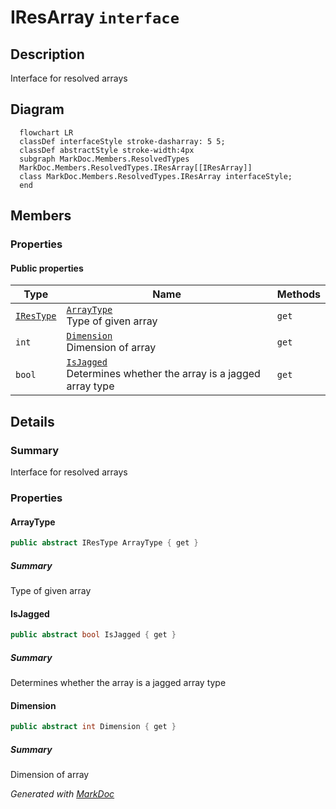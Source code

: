 # IResArray `interface`

## Description
Interface for resolved arrays

## Diagram
```mermaid
  flowchart LR
  classDef interfaceStyle stroke-dasharray: 5 5;
  classDef abstractStyle stroke-width:4px
  subgraph MarkDoc.Members.ResolvedTypes
  MarkDoc.Members.ResolvedTypes.IResArray[[IResArray]]
  class MarkDoc.Members.ResolvedTypes.IResArray interfaceStyle;
  end
```

## Members
### Properties
#### Public  properties
| Type | Name | Methods |
| --- | --- | --- |
| [`IResType`](./markdocmembersresolvedtypes-IResType) | [`ArrayType`](markdocmembersresolvedtypes-IResArray#arraytype)<br>Type of given array | `get` |
| `int` | [`Dimension`](markdocmembersresolvedtypes-IResArray#dimension)<br>Dimension of array | `get` |
| `bool` | [`IsJagged`](markdocmembersresolvedtypes-IResArray#isjagged)<br>Determines whether the array is a jagged array type | `get` |

## Details
### Summary
Interface for resolved arrays

### Properties
#### ArrayType
```csharp
public abstract IResType ArrayType { get }
```
##### Summary
Type of given array

#### IsJagged
```csharp
public abstract bool IsJagged { get }
```
##### Summary
Determines whether the array is a jagged array type

#### Dimension
```csharp
public abstract int Dimension { get }
```
##### Summary
Dimension of array

*Generated with* [*MarkDoc*](https://github.com/hailstorm75/MarkDoc.Core)
